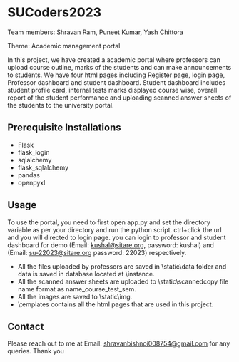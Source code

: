 # SUCoders2023
Team members: Shravan Ram, Puneet Kumar, Yash Chittora

Theme: Academic management portal

In this project, we have created a academic portal where professors can upload course outline, marks of the students and can make announcements to students. We have four html pages including Register page, login page, Professor dashboard and student dashboard. Student dashboard includes student profile card, internal tests marks displayed course wise, overall report of the student performance and uploading scanned answer sheets of the students to the university portal.


## Prerequisite Installations
- Flask
- flask_login
- sqlalchemy
- flask_sqlalchemy
- pandas
- openpyxl

## Usage
To use the portal, you need to first open app.py and set the directory variable as per your directory and run the python script.
ctrl+click the url and you will directed to login page. you can login to professor and student dashboard for demo (Email: kushal@sitare.org, password: kushal) and (Email: su-22023@sitare.org password: 22023) respectively.
- All the files uploaded by professors are saved in \static\data folder and data is saved in database located at \instance.
- All the scanned answer sheets are uploaded to \static\scannedcopy file name format as name_course_test_sem.
- All the images are saved to \static\img.
- \templates contains all the html pages that are used in this project.


## Contact
Please reach out to me at Email: shravanbishnoi008754@gmail.com for any queries.
Thank you
